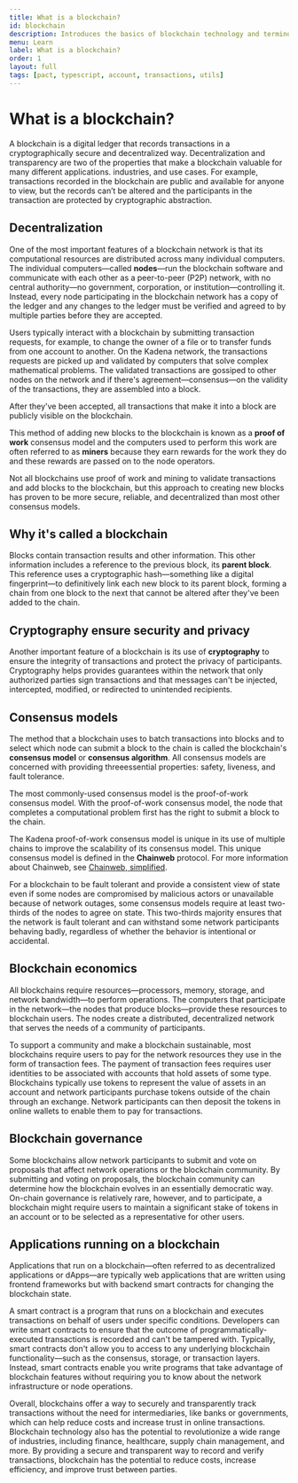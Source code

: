 ```yaml
---
title: What is a blockchain?
id: blockchain
description: Introduces the basics of blockchain technology and terminology.
menu: Learn
label: What is a blockchain?
order: 1
layout: full
tags: [pact, typescript, account, transactions, utils]
---
```


# What is a blockchain?

A blockchain is a digital ledger that records transactions in a cryptographically secure and decentralized way. 
Decentralization and transparency are two of the properties that make a blockchain valuable for many different applications. industries, and use cases. 
For example, transactions recorded in the blockchain are public and available for anyone to view, but the records can’t be altered and the participants in the transaction are protected by cryptographic abstraction. 

## Decentralization

One of the most important features of a blockchain network is that its computational resources are distributed across many individual computers.
The individual computers—called **nodes**—run the blockchain software and communicate with each other as a peer-to-peer (P2P) network, with no central authority—no government, corporation, or institution—controlling it. 
Instead, every node participating in the blockchain network has a copy of the ledger and any changes to the ledger must be verified and agreed to by multiple parties before they are accepted.

Users typically interact with a blockchain by submitting transaction requests, for example, to change the owner of a file or to transfer funds from one account to another. 
On the Kadena network, the transactions requests are picked up and validated by computers that solve complex mathematical problems. The validated transactions are gossiped to other nodes on the network and if there's agreement—consensus—on the validity of the transactions, they are assembled into a block. 

After they've been accepted, all transactions that make it into a block are publicly visible on the blockchain.

This method of adding new blocks to the blockchain is known as a **proof of work** consensus model and the computers used to perform this work are often referred to as **miners** because they earn rewards for the work they do and these rewards are passed on to the node operators.

Not all blockchains use proof of work and mining to validate transactions and add blocks to the blockchain, but this approach to creating new blocks has proven to be more secure, reliable, and decentralized than most other consensus models.

## Why it's called a blockchain

Blocks contain transaction results and other information. 
This other information includes a reference to the previous block, its **parent block**.
This reference uses a cryptographic hash—something like a digital fingerprint—to definitively link each new block to its parent block, forming a chain from one block to the next that cannot be altered after they've been added to the chain.

## Cryptography ensure security and privacy

Another important feature of a blockchain is its use of **cryptography** to ensure the integrity of transactions and protect the privacy of participants. 
Cryptography helps provides guarantees within the network that only authorized parties sign transactions and that messages can't be injected, intercepted, modified, or redirected to unintended recipients.

## Consensus models

The method that a blockchain uses to batch transactions into blocks and to select which node can submit a block to the chain is called the blockchain's **consensus model** or **consensus algorithm**. 
All consensus models are concerned with providing threeessential properties: safety, liveness, and fault tolerance.

The most commonly-used consensus model is the proof-of-work consensus model. 
With the proof-of-work consensus model, the node that completes a computational problem first has the right to submit a block to the chain.

The Kadena proof-of-work consensus model is unique in its use of multiple chains to improve the scalability of its consensus model.
This unique consensus model is defined in the **Chainweb** protocol.
For more information about Chainweb, see [Chainweb, simplified](/learn/chainweb).

For a blockchain to be fault tolerant and provide a consistent view of state even if some nodes are compromised by malicious actors or unavailable because of network outages, some consensus models require at least two-thirds of the nodes to agree on state. 
This two-thirds majority ensures that the network is fault tolerant and can withstand some network participants behaving badly, regardless of whether the behavior is intentional or accidental.

## Blockchain economics

All blockchains require resources—processors, memory, storage, and network bandwidth—to perform operations. 
The computers that participate in the network—the nodes that produce blocks—provide these resources to blockchain users. 
The nodes create a distributed, decentralized network that serves the needs of a community of participants.

To support a community and make a blockchain sustainable, most blockchains require users to pay for the network resources they use in the form of transaction fees. 
The payment of transaction fees requires user identities to be associated with accounts that hold assets of some type. 
Blockchains typically use tokens to represent the value of assets in an account and network participants purchase tokens outside of the chain through an exchange. 
Network participants can then deposit the tokens in online wallets to enable them to pay for transactions.

## Blockchain governance

Some blockchains allow network participants to submit and vote on proposals that affect network operations or the blockchain community. 
By submitting and voting on proposals, the blockchain community can determine how the blockchain evolves in an essentially democratic way. 
On-chain governance is relatively rare, however, and to participate, a blockchain might require users to maintain a significant stake of tokens in an account or to be selected as a representative for other users.

## Applications running on a blockchain

Applications that run on a blockchain—often referred to as decentralized applications or dApps—are typically web applications that are written using frontend frameworks but with backend smart contracts for changing the blockchain state.

A smart contract is a program that runs on a blockchain and executes transactions on behalf of users under specific conditions. 
Developers can write smart contracts to ensure that the outcome of programmatically-executed transactions is recorded and can't be tampered with. 
Typically, smart contracts don't allow you to access to any underlying blockchain functionality—such as the consensus, storage, or transaction layers.
Instead, smart contracts enable you write programs that take advantage of blockchain features without requiring you to know about the network infrastructure or node operations.

Overall, blockchains offer a way to securely and transparently track transactions without the need for intermediaries, like banks or governments, which can help reduce costs and increase trust in online transactions. Blockchain technology also has the potential to revolutionize a wide range of industries, including finance, healthcare, supply chain management, and more. By providing a secure and transparent way to record and verify transactions, blockchain has the potential to reduce costs, increase efficiency, and improve trust between parties.
